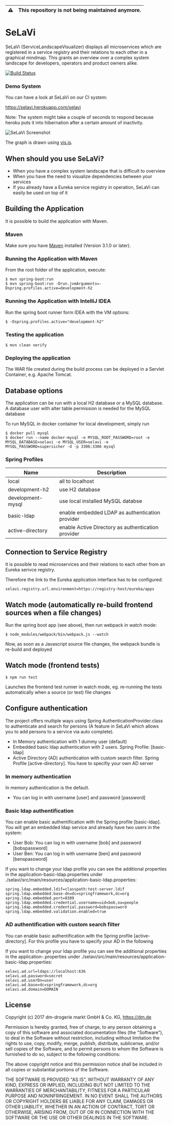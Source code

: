 :warning: | This repository is not being maintained anymore.
:---: | :---

# SeLaVi
SeLaVi (ServiceLandscapeVisualizer) displays all microservices which are registered in a service registry and their relations to each other in a graphical mindmap.
This grants an overview over a complex system landscape for developers, operators and product owners alike.

[![Build Status](https://travis-ci.org/dm-drogeriemarkt/selavi.svg?branch=master)](https://travis-ci.org/dm-drogeriemarkt/selavi)

### Demo System

You can have a look at SeLaVi on our CI system:

https://selavi.herokuapp.com/selavi

Note: The system might take a couple of seconds to respond because heroku puts it into hibernation after a certain amount of inactivity.

![SeLaVi Screenshot](screenshot.png)

The graph is drawn using [vis.js](https://github.com/almende/vis "vis.js").

## When should you use SeLaVi?

* When you have a complex system landscape that is difficult to overview
* When you have the need to visualize dependencies between your services
* If you already have a Eureka service registry in operation, SeLaVi can easily be used on top of it


## Building the Application

It is possible to build the application with Maven.

### Maven

Make sure you have [Maven](http://maven.apache.org/ "Maven") installed (Version 3.1.0 or later).

### Running the Application with Maven

From the root folder of the application, execute:

	$ mvn spring-boot:run
	$ mvn spring-boot:run -Drun.jvmArguments=-Dspring.profiles.active=development-h2
	
### Running the Application with IntelliJ IDEA

Run the spring boot runner form IDEA with the VM options:
 
    $ -Dspring.profiles.active="development-h2" 

### Testing the application

    $ mvn clean verify

### Deploying the application

The WAR file created during the build process can be deployed in a Servlet Container, e.g. Apache Tomcat.

## Database options

The application can be run with a local H2 database or a MySQL database. A database user with alter table permission
is needed for the MySQL database

To run MySQL in docker container for local development, simply run

	$ docker pull mysql
	$ docker run --name docker-mysql -e MYSQL_ROOT_PASSWORD=root -e MYSQL_DATABASE=selavi -e MYSQL_USER=selavi -e MYSQL_PASSWORD=supersicher -d -p 3306:3306 mysql

### Spring Profiles
| Name | Description |
| ----------- | ----------- |
| local | all to localhost  |
| development-h2 | use H2 database|
| development-mysql | use local installed MySQL databse |
| basic-ldap | enable embedded LDAP as authentication provider |
| active-directory | enable Active Directory as authentication provider |

## Connection to Service Registry

It is possible to read microservices and their relations to each other from an Eureka serivce registry.

Therefore the link to the Eureka application interface has to be configured:

    selavi.registry.url.environment=https://registry-host/eureka/apps

## Watch mode (automatically re-build frontend sources when a file changes)

Run the spring boot app (see above), then run webpack in watch mode:

    $ node_modules/webpack/bin/webpack.js --watch
    
Now, as soon as a Javascript source file changes, the webpack bundle is re-build and deployed 

## Watch mode (frontend tests)

    $ npm run test
    
Launches the frontend test runner in watch mode, eg. re-running the tests automatically when a source (or test) file changes

## Configure authentication
The project offers multiple ways using Spring AuthenticationProvider.class to authenticate and search for persons 
(A feature in SeLaVi which allows you to add persons to a service via auto complete).

- In Memory authentication with 1 dummy user (default)
- Embedded basic ldap authentication with 2 users. Spring Profile: [basic-ldap]
- Active Directory (AD) authentication with custom search filter. Spring Profile [active-directory]. You have to specifiy your own AD server

### In memory authentication
In memory authentication is the default.

- You can log in with username [user] and password [password]


### Basic ldap authentification
You can enable basic authentification with the Spring profile [basic-ldap]. 
You will get an embedded ldap service and already have two users in the system:
 
- User Bob: You can log in with username [bob] and password [bobspassword]
- User Ben: You can log in with username [ben] and password [benspassword]
   
If you want to change your ldap profile you can see the additional properties in the 
application-basic-ldap.properties under ./selavi/src/main/resources/application-basic-ldap.properties:
     
    spring.ldap.embedded.ldif=classpath:test-server.ldif
    spring.ldap.embedded.base-dn=dc=springframework,dc=org
    spring.ldap.embedded.port=8389
    spring.ldap.embedded.credential.username=uid=bob,ou=people
    spring.ldap.embedded.credential.password=bobspassword
    spring.ldap.embedded.validation.enabled=true
    
### AD authentification with custom search filter
You can enable basic authentification with the Spring profile [active-directory]. 
For this profile you have to specify your AD in the following

If you want to change your ldap profile you can see the additional properties in the 
application-.properties under ./selavi/src/main/resources/application-basic-ldap.properties:

    selavi.ad.url=ldaps://localhost:636
    selavi.ad.password=secret
    selavi.ad.userDn=user
    selavi.ad.base=dc=springframework,dc=org
    selavi.ad.domain=DOMAIN

## License

Copyright (c) 2017 dm-drogerie markt GmbH & Co. KG, https://dm.de

Permission is hereby granted, free of charge, to any person obtaining a copy
of this software and associated documentation files (the "Software"), to deal
in the Software without restriction, including without limitation the rights
to use, copy, modify, merge, publish, distribute, sublicense, and/or sell
copies of the Software, and to permit persons to whom the Software is
furnished to do so, subject to the following conditions:

The above copyright notice and this permission notice shall be included in all
copies or substantial portions of the Software.

THE SOFTWARE IS PROVIDED "AS IS", WITHOUT WARRANTY OF ANY KIND, EXPRESS OR
IMPLIED, INCLUDING BUT NOT LIMITED TO THE WARRANTIES OF MERCHANTABILITY,
FITNESS FOR A PARTICULAR PURPOSE AND NONINFRINGEMENT. IN NO EVENT SHALL THE
AUTHORS OR COPYRIGHT HOLDERS BE LIABLE FOR ANY CLAIM, DAMAGES OR OTHER
LIABILITY, WHETHER IN AN ACTION OF CONTRACT, TORT OR OTHERWISE, ARISING FROM,
OUT OF OR IN CONNECTION WITH THE SOFTWARE OR THE USE OR OTHER DEALINGS IN THE
SOFTWARE.

